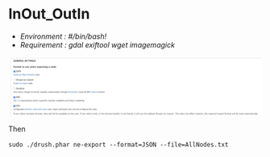 # InOut_OutIn
* *Environment : #/bin/bash!*
* *Requirement : gdal exiftool wget imagemagick*


![Screenshot](Img/Node_Export.png)

Then
```
sudo ./drush.phar ne-export --format=JSON --file=AllNodes.txt
```
